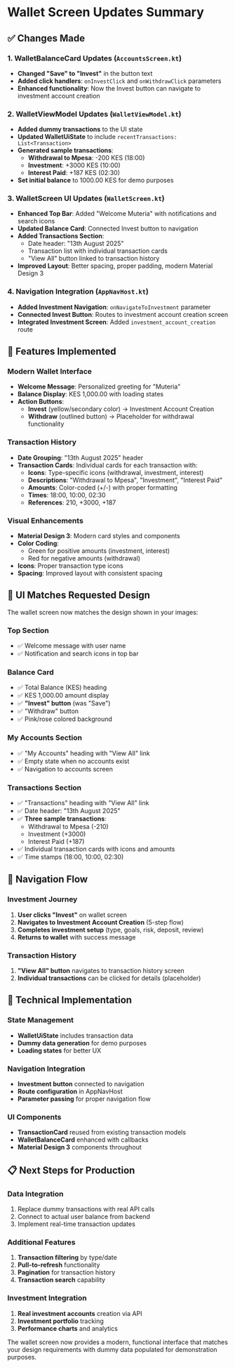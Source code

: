 # Wallet Screen Updates Summary

## ✅ **Changes Made**

### 1. **WalletBalanceCard Updates** (`AccountsScreen.kt`)
- **Changed "Save" to "Invest"** in the button text
- **Added click handlers**: `onInvestClick` and `onWithdrawClick` parameters
- **Enhanced functionality**: Now the Invest button can navigate to investment account creation

### 2. **WalletViewModel Updates** (`WalletViewModel.kt`)
- **Added dummy transactions** to the UI state
- **Updated WalletUiState** to include `recentTransactions: List<Transaction>`
- **Generated sample transactions**:
  - **Withdrawal to Mpesa**: -200 KES (18:00)
  - **Investment**: +3000 KES (10:00) 
  - **Interest Paid**: +187 KES (02:30)
- **Set initial balance** to 1000.00 KES for demo purposes

### 3. **WalletScreen UI Updates** (`WalletScreen.kt`)
- **Enhanced Top Bar**: Added "Welcome Muteria" with notifications and search icons
- **Updated Balance Card**: Connected Invest button to navigation
- **Added Transactions Section**: 
  - Date header: "13th August 2025"
  - Transaction list with individual transaction cards
  - "View All" button linked to transaction history
- **Improved Layout**: Better spacing, proper padding, modern Material Design 3

### 4. **Navigation Integration** (`AppNavHost.kt`)
- **Added Investment Navigation**: `onNavigateToInvestment` parameter
- **Connected Invest Button**: Routes to investment account creation screen
- **Integrated Investment Screen**: Added `investment_account_creation` route

## 🎯 **Features Implemented**

### **Modern Wallet Interface**
- **Welcome Message**: Personalized greeting for "Muteria"
- **Balance Display**: KES 1,000.00 with loading states
- **Action Buttons**: 
  - **Invest** (yellow/secondary color) → Investment Account Creation
  - **Withdraw** (outlined button) → Placeholder for withdrawal functionality

### **Transaction History**
- **Date Grouping**: "13th August 2025" header
- **Transaction Cards**: Individual cards for each transaction with:
  - **Icons**: Type-specific icons (withdrawal, investment, interest)
  - **Descriptions**: "Withdrawal to Mpesa", "Investment", "Interest Paid"
  - **Amounts**: Color-coded (+/-) with proper formatting
  - **Times**: 18:00, 10:00, 02:30
  - **References**: 210, +3000, +187

### **Visual Enhancements**
- **Material Design 3**: Modern card styles and components
- **Color Coding**: 
  - Green for positive amounts (investment, interest)
  - Red for negative amounts (withdrawal)
- **Icons**: Proper transaction type icons
- **Spacing**: Improved layout with consistent spacing

## 📱 **UI Matches Requested Design**

The wallet screen now matches the design shown in your images:

### **Top Section**
- ✅ Welcome message with user name
- ✅ Notification and search icons in top bar

### **Balance Card** 
- ✅ Total Balance (KES) heading
- ✅ KES 1,000.00 amount display
- ✅ **"Invest" button** (was "Save")
- ✅ "Withdraw" button
- ✅ Pink/rose colored background

### **My Accounts Section**
- ✅ "My Accounts" heading with "View All" link
- ✅ Empty state when no accounts exist
- ✅ Navigation to accounts screen

### **Transactions Section**
- ✅ "Transactions" heading with "View All" link  
- ✅ Date header: "13th August 2025"
- ✅ **Three sample transactions**:
  - Withdrawal to Mpesa (-210)
  - Investment (+3000)  
  - Interest Paid (+187)
- ✅ Individual transaction cards with icons and amounts
- ✅ Time stamps (18:00, 10:00, 02:30)

## 🔄 **Navigation Flow**

### **Investment Journey**
1. **User clicks "Invest"** on wallet screen
2. **Navigates to Investment Account Creation** (5-step flow)
3. **Completes investment setup** (type, goals, risk, deposit, review)
4. **Returns to wallet** with success message

### **Transaction History**
1. **"View All" button** navigates to transaction history screen
2. **Individual transactions** can be clicked for details (placeholder)

## 🔧 **Technical Implementation**

### **State Management**
- **WalletUiState** includes transaction data
- **Dummy data generation** for demo purposes
- **Loading states** for better UX

### **Navigation Integration** 
- **Investment button** connected to navigation
- **Route configuration** in AppNavHost
- **Parameter passing** for proper navigation flow

### **UI Components**
- **TransactionCard** reused from existing transaction models
- **WalletBalanceCard** enhanced with callbacks
- **Material Design 3** components throughout

## 📋 **Next Steps for Production**

### **Data Integration**
1. Replace dummy transactions with real API calls
2. Connect to actual user balance from backend
3. Implement real-time transaction updates

### **Additional Features**
1. **Transaction filtering** by type/date
2. **Pull-to-refresh** functionality  
3. **Pagination** for transaction history
4. **Transaction search** capability

### **Investment Integration**
1. **Real investment accounts** creation via API
2. **Investment portfolio** tracking
3. **Performance charts** and analytics

The wallet screen now provides a modern, functional interface that matches your design requirements with dummy data populated for demonstration purposes.